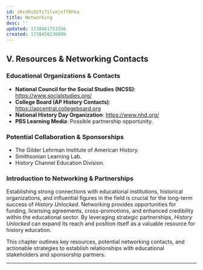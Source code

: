 ```yaml
---
id: z6cd6v32fz7ilvojsf76hka
title: Networking
desc: ''
updated: 1738461753356
created: 1738458236086
---
```

## **V. Resources & Networking Contacts**

### **Educational Organizations & Contacts**
- **National Council for the Social Studies (NCSS)**: https://www.socialstudies.org/
- **College Board (AP History Contacts)**: https://apcentral.collegeboard.org
- **National History Day Organization**: https://www.nhd.org/
- **PBS Learning Media**: Possible partnership opportunity.

### **Potential Collaboration & Sponsorships**
- The Gilder Lehrman Institute of American History.
- Smithsonian Learning Lab.
- History Channel Education Division.

### **Introduction to Networking & Partnerships**

Establishing strong connections with educational institutions, historical organizations, and influential figures in the field is crucial for the long-term success of *History Unlocked*. Networking provides opportunities for funding, licensing agreements, cross-promotions, and enhanced credibility within the educational sector. By leveraging strategic partnerships, *History Unlocked* can expand its reach and position itself as a valuable resource for history education.

This chapter outlines key resources, potential networking contacts, and actionable strategies to establish relationships with educational stakeholders and sponsorship partners.

---
